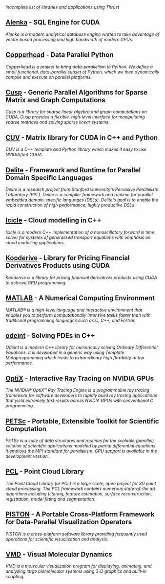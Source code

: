 *Incomplete list of libraries and applications using Thrust*

[Alenka](https://github.com/antonmks/Alenka) - SQL Engine for CUDA
------------------------------------------------------------------
*Alenka is a modern analytical database engine written to take advantage of vector based processing and high bandwidth of modern GPUs.*

[Copperhead](http://code.google.com/p/copperhead) - Data Parallel Python
------------------------------------------------------------------------
*Copperhead is a project to bring data-parallelism to Python. We define a small functional, data-parallel subset of Python, which we then dynamically compile and execute on parallel platforms.*

[Cusp](https://code.google.com/p/cusp-library) - Generic Parallel Algorithms for Sparse Matrix and Graph Computations
---------------
*Cusp is a library for sparse linear algebra and graph computations on CUDA. Cusp provides a flexible, high-level interface for manipulating sparse matrices and solving sparse linear systems*

[CUV](https://github.com/deeplearningais/CUV) - Matrix library for CUDA in C++ and Python
-----
*CUV is a C++ template and Python library which makes it easy to use NVIDIA(tm) CUDA.*

[Delite](http://stanford-ppl.github.com/Delite) - Framework and Runtime for Parallel Domain Specific Languages
-----
*Delite is a research project from Stanford University's Pervasive Parallelism Laboratory (PPL). Delite is a compiler framework and runtime for parallel embedded domain-specific languages (DSLs). Delite's goal is to enable the rapid construction of high performance, highly productive DSLs.*

[Icicle](https://github.com/slayoo/icicle) - Cloud modelling in C++
-----
*Icicle is a modern C++ implementation of a nonoscillatory forward in time solver for systems of generalised transport equations with emphasis on cloud modelling applications.*

[Kooderive](http://sourceforge.net/projects/kooderive) - Library for Pricing Financial Derivatives Products using CUDA
-----
*Kooderive is a library for pricing financial derivatives products using CUDA to achieve GPU programming.*

[MATLAB](http://www.mathworks.com/products/matlab) - A Numerical Computing Environment
-----
*MATLAB® is a high-level language and interactive environment that enables you to perform computationally intensive tasks faster than with traditional programming languages such as C, C++, and Fortran.*

[odeint](http://headmyshoulder.github.com/odeint-v2/index.html) - Solving PDEs in C++
-----
*Odeint is a modern C++ library for numerically solving Ordinary Differential Equations. It is developed in a generic way using Template Metaprogramming which leads to extraordinary high flexibility at top performance.*

[OptiX](http://www.nvidia.com/object/optix.html) - Interactive Ray Tracing on NVIDIA GPUs
-----
*The NVIDIA® OptiX™ Ray Tracing Engine is a programmable ray tracing framework for software developers to rapidly build ray tracing applications that yield extremely fast results across NVIDIA GPUs with conventional C programming.*

[PETSc](http://www.mcs.anl.gov/petsc/petsc-as) - Portable, Extensible Toolkit for Scientific Computation
-----
*PETSc is a suite of data structures and routines for the scalable (parallel) solution of scientific applications modeled by partial differential equations. It employs the MPI standard for parallelism. GPU support is available in the development version.*

[PCL](http://pointclouds.org/) - Point Cloud Library
-----
*The Point Cloud Library (or PCL) is a large scale, open project for 3D point cloud processing. The PCL framework contains numerous state-of-the art algorithms including filtering, feature estimation, surface reconstruction, registration, model fitting and segmentation.*

[PISTON](http://viz.lanl.gov/projects/PISTON.html) - A Portable Cross-Platform Framework for Data-Parallel Visualization Operators
-----
*PISTON is a cross-platform software library providing frequently used operations for scientific visualization and analysis.*

[VMD](https://www-s.ks.uiuc.edu/Research/vmd) - Visual Molecular Dynamics
-----
*VMD is a molecular visualization program for displaying, animating, and analyzing large biomolecular systems using 3-D graphics and built-in scripting.*